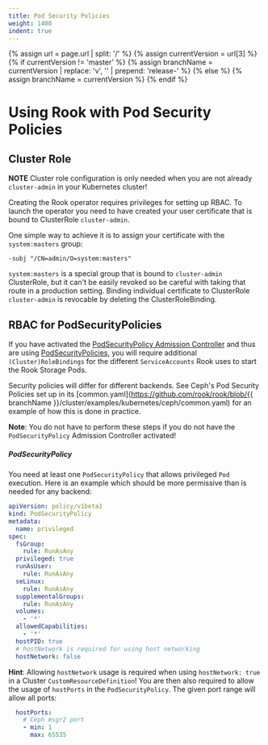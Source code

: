 ```yaml
---
title: Pod Security Policies
weight: 1400
indent: true
---
```

{% assign url = page.url | split: '/' %}
{% assign currentVersion = url[3] %}
{% if currentVersion != 'master' %}
{% assign branchName = currentVersion | replace: 'v', '' | prepend: 'release-' %}
{% else %}
{% assign branchName = currentVersion %}
{% endif %}

# Using Rook with Pod Security Policies

## Cluster Role

**NOTE** Cluster role configuration is only needed when you are not already `cluster-admin` in your Kubernetes cluster!

Creating the Rook operator requires privileges for setting up RBAC. To launch the operator you need to have created your user certificate that is bound to ClusterRole `cluster-admin`.

One simple way to achieve it is to assign your certificate with the `system:masters` group:

```
-subj "/CN=admin/O=system:masters"
```

`system:masters` is a special group that is bound to `cluster-admin` ClusterRole, but it can't be easily revoked so be careful with taking that route in a production setting.
Binding individual certificate to ClusterRole `cluster-admin` is revocable by deleting the ClusterRoleBinding.

## RBAC for PodSecurityPolicies

If you have activated the [PodSecurityPolicy Admission Controller](https://kubernetes.io/docs/admin/admission-controllers/#podsecuritypolicy) and thus are
using [PodSecurityPolicies](https://kubernetes.io/docs/concepts/policy/pod-security-policy/), you will require additional `(Cluster)RoleBindings`
for the different `ServiceAccounts` Rook uses to start the Rook Storage Pods.

Security policies will differ for different backends. See Ceph's Pod Security Policies set up in its
[common.yaml](https://github.com/rook/rook/blob/{{ branchName }}/cluster/examples/kubernetes/ceph/common.yaml)
for an example of how this is done in practice.

**Note**: You do not have to perform these steps if you do not have the `PodSecurityPolicy` Admission Controller activated!

##### PodSecurityPolicy

You need at least one `PodSecurityPolicy` that allows privileged `Pod` execution. Here is an example
which should be more permissive than is needed for any backend:

```yaml
apiVersion: policy/v1beta1
kind: PodSecurityPolicy
metadata:
  name: privileged
spec:
  fsGroup:
    rule: RunAsAny
  privileged: true
  runAsUser:
    rule: RunAsAny
  seLinux:
    rule: RunAsAny
  supplementalGroups:
    rule: RunAsAny
  volumes:
    - '*'
  allowedCapabilities:
    - '*'
  hostPID: true
  # hostNetwork is required for using host networking
  hostNetwork: false
```

**Hint**: Allowing `hostNetwork` usage is required when using `hostNetwork: true` in a Cluster `CustomResourceDefinition`!
You are then also required to allow the usage of `hostPorts` in the `PodSecurityPolicy`. The given
port range will allow all ports:
 ```yaml
   hostPorts:
     # Ceph msgr2 port
     - min: 1
       max: 65535
```
